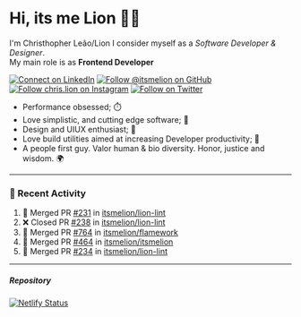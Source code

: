 # Hi, its me Lion 👋🦁

I'm Christhopher Leão/Lion
I consider myself as a _Software Developer & Designer_.<br/>My main role is as <b>Frontend Developer</b>
<br />

[![Connect on LinkedIn](https://img.shields.io/badge/--linkedin?label=LinkedIn&logo=LinkedIn&style=social)](https://www.linkedin.com/in/chrislion)
[![Follow @itsmelion on GitHub](https://img.shields.io/github/followers/itsmelion?label=follow%20%40itsmeLion&style=social)](https://github.com/itsmelion)
[![Follow chris.lion on Instagram](https://img.shields.io/badge/--instagram?label=@chris.lion&logo=Instagram&style=social)](https://instagram.com/chris.lion)
[![Follow on Twitter](https://img.shields.io/badge/--twitter?label=@ChrisLion_me&logo=Twitter&style=social)](https://twitter.com/chrislion_me)

- Performance obsessed; ⏱️
- Love simplistic, and cutting edge software; 📆
- Design and UIUX enthusiast; 🎨
- Love build utilities aimed at increasing Developer productivity; 🧰
- A people first guy. Valor human & bio diversity. Honor, justice and wisdom. 🌍

---
### 📰 Recent Activity

<!--START_SECTION:activity-->
1. 🎉 Merged PR [#231](https://github.com/itsmelion/lion-lint/pull/231) in [itsmelion/lion-lint](https://github.com/itsmelion/lion-lint)
2. ❌ Closed PR [#238](https://github.com/itsmelion/lion-lint/pull/238) in [itsmelion/lion-lint](https://github.com/itsmelion/lion-lint)
3. 🎉 Merged PR [#764](https://github.com/itsmelion/flamework/pull/764) in [itsmelion/flamework](https://github.com/itsmelion/flamework)
4. 🎉 Merged PR [#464](https://github.com/itsmelion/itsmelion/pull/464) in [itsmelion/itsmelion](https://github.com/itsmelion/itsmelion)
5. 🎉 Merged PR [#234](https://github.com/itsmelion/lion-lint/pull/234) in [itsmelion/lion-lint](https://github.com/itsmelion/lion-lint)
<!--END_SECTION:activity-->

___

##### Repository
[![Netlify Status](https://api.netlify.com/api/v1/badges/9e2e6136-1ab9-42fc-8d4e-188512d5d841/deploy-status)](https://app.netlify.com/sites/lion-portfolio/deploys)
